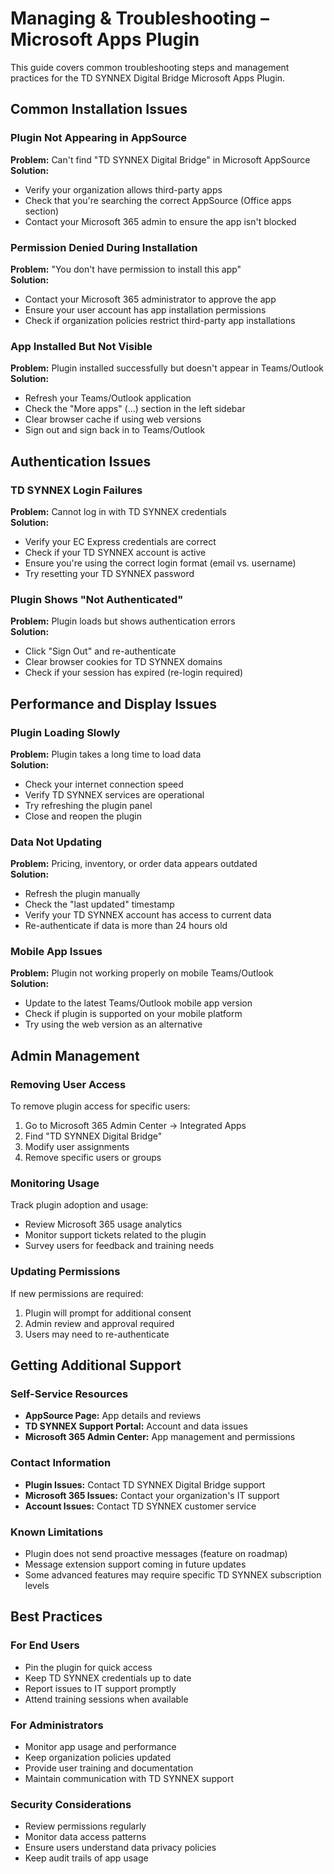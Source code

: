 # Managing & Troubleshooting – Microsoft Apps Plugin

This guide covers common troubleshooting steps and management practices for the TD SYNNEX Digital Bridge Microsoft Apps Plugin.

## Common Installation Issues

### Plugin Not Appearing in AppSource
**Problem:** Can't find "TD SYNNEX Digital Bridge" in Microsoft AppSource  
**Solution:**
- Verify your organization allows third-party apps
- Check that you're searching the correct AppSource (Office apps section)
- Contact your Microsoft 365 admin to ensure the app isn't blocked

### Permission Denied During Installation
**Problem:** "You don't have permission to install this app"  
**Solution:**
- Contact your Microsoft 365 administrator to approve the app
- Ensure your user account has app installation permissions
- Check if organization policies restrict third-party app installations

### App Installed But Not Visible
**Problem:** Plugin installed successfully but doesn't appear in Teams/Outlook  
**Solution:**
- Refresh your Teams/Outlook application
- Check the "More apps" (...) section in the left sidebar
- Clear browser cache if using web versions
- Sign out and sign back in to Teams/Outlook

## Authentication Issues

### TD SYNNEX Login Failures
**Problem:** Cannot log in with TD SYNNEX credentials  
**Solution:**
- Verify your EC Express credentials are correct
- Check if your TD SYNNEX account is active
- Ensure you're using the correct login format (email vs. username)
- Try resetting your TD SYNNEX password

### Plugin Shows "Not Authenticated"
**Problem:** Plugin loads but shows authentication errors  
**Solution:**
- Click "Sign Out" and re-authenticate
- Clear browser cookies for TD SYNNEX domains
- Check if your session has expired (re-login required)

## Performance and Display Issues

### Plugin Loading Slowly
**Problem:** Plugin takes a long time to load data  
**Solution:**
- Check your internet connection speed
- Verify TD SYNNEX services are operational
- Try refreshing the plugin panel
- Close and reopen the plugin

### Data Not Updating
**Problem:** Pricing, inventory, or order data appears outdated  
**Solution:**
- Refresh the plugin manually
- Check the "last updated" timestamp
- Verify your TD SYNNEX account has access to current data
- Re-authenticate if data is more than 24 hours old

### Mobile App Issues
**Problem:** Plugin not working properly on mobile Teams/Outlook  
**Solution:**
- Update to the latest Teams/Outlook mobile app version
- Check if plugin is supported on your mobile platform
- Try using the web version as an alternative

## Admin Management

### Removing User Access
To remove plugin access for specific users:
1. Go to Microsoft 365 Admin Center → Integrated Apps
2. Find "TD SYNNEX Digital Bridge"
3. Modify user assignments
4. Remove specific users or groups

### Monitoring Usage
Track plugin adoption and usage:
- Review Microsoft 365 usage analytics
- Monitor support tickets related to the plugin
- Survey users for feedback and training needs

### Updating Permissions
If new permissions are required:
1. Plugin will prompt for additional consent
2. Admin review and approval required
3. Users may need to re-authenticate

## Getting Additional Support

### Self-Service Resources
- **AppSource Page:** App details and reviews
- **TD SYNNEX Support Portal:** Account and data issues
- **Microsoft 365 Admin Center:** App management and permissions

### Contact Information
- **Plugin Issues:** Contact TD SYNNEX Digital Bridge support
- **Microsoft 365 Issues:** Contact your organization's IT support
- **Account Issues:** Contact TD SYNNEX customer service

### Known Limitations
- Plugin does not send proactive messages (feature on roadmap)
- Message extension support coming in future updates
- Some advanced features may require specific TD SYNNEX subscription levels

## Best Practices

### For End Users
- Pin the plugin for quick access
- Keep TD SYNNEX credentials up to date
- Report issues to IT support promptly
- Attend training sessions when available

### For Administrators
- Monitor app usage and performance
- Keep organization policies updated
- Provide user training and documentation
- Maintain communication with TD SYNNEX support

### Security Considerations
- Review permissions regularly
- Monitor data access patterns
- Ensure users understand data privacy policies
- Keep audit trails of app usage